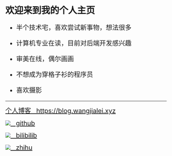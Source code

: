 # 欢迎来到我的个人主页

<div style="font-size:20px;">
 
- 半个技术宅，喜欢尝试新事物，想法很多

- 计算机专业在读，目前对后端开发感兴趣

- 审美在线，偶尔画画
 
- 不想成为穿格子衫的程序员

- 喜欢摄影

 </div>

<hr>

<div style="font-size:20px;">
  <a href="https://github.com/wjl-lab">个人博客 &nbsp; https://blog.wangjialei.xyz</a> 
</div>
 
<p>
  
<p> 
  
<p> 
  
<p>
  
<p>  
  
<div style="font-size:20px;">  
  <a href="https://github.com/wjl-lab"><img src="./gtihub.ico" style="zoom:100%;"/> &nbsp; github</a>
</div>

<p>

<div style="font-size:20px;">
  <a href="https://space.bilibili.com/433694656"><img src="./bilibili.ico" style="zoom:100%;"/> &nbsp; bilibilib</a> 
</div>    
  
<p>  
  
<div style="font-size:20px;">
  <a href="https://www.zhihu.com/people/zao-zao-zao-63-70"><img src="./zhihu.ico" style="zoom:100%;"/> &nbsp; zhihu</a>   
</div>   





